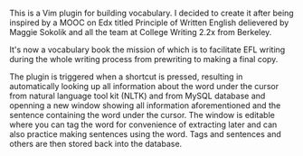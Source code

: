 This is a Vim plugin for building vocabulary. I decided to create it after being inspired by a MOOC on Edx titled Principle of Written English delievered by Maggie Sokolik and all the team at College Writing 2.2x from Berkeley.

It's now a vocabulary book the mission of which is to facilitate EFL writing during the whole writing process from prewriting to making a final copy. 

The plugin is triggered when a shortcut is pressed, resulting in automatically looking up all information about the word under the cursor from natural language tool kit (NLTK) and from MySQL database and openning a new window showing all information aforementioned and the sentence containing the word under the cursor. The window is editable where you can tag the word for convenience of extracting later and can also practice making sentences using the word. Tags and sentences and others are then stored back into the database. 

